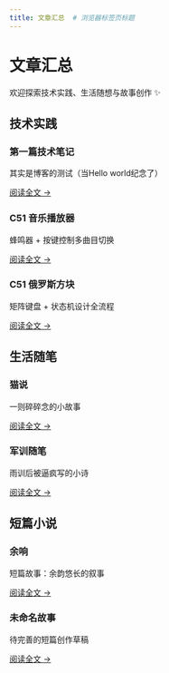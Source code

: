 ```yaml
---
title: 文章汇总  # 浏览器标签页标题
---
```


# 文章汇总  

欢迎探索技术实践、生活随想与故事创作 ✨  


## 技术实践  
<div class="card-list">  
  <div class="card">  
    <h3>第一篇技术笔记</h3>  
    <p>其实是博客的测试（当Hello world纪念了）</p>  
    <a href="/posts/project/helloworld" class="card-link">阅读全文 →</a>  
  </div>  
  <div class="card">  
    <h3>C51 音乐播放器</h3>  
    <p>蜂鸣器 + 按键控制多曲目切换</p>  
    <a href="/posts/project/C51音乐播放器" class="card-link">阅读全文 →</a>  
  </div>  
  <div class="card">  
    <h3>C51 俄罗斯方块</h3>  
    <p>矩阵键盘 + 状态机设计全流程</p>  
    <a href="/posts/project/C51俄罗斯方块" class="card-link">阅读全文 →</a>  
  </div>  
</div>  


## 生活随笔  
<div class="card-list">  
  <div class="card">  
    <h3>猫说</h3>  
    <p>一则碎碎念的小故事</p>  
    <a href="/posts/essay/catSaid" class="card-link">阅读全文 →</a>  
  </div>  
  <div class="card">  
    <h3>军训随笔</h3>  
    <p>雨训后被逼疯写的小诗</p>  
    <a href="/posts/essay/militaryTraining" class="card-link">阅读全文 →</a>  
  </div>  
</div>  


## 短篇小说  
<div class="card-list">  
  <div class="card">  
    <h3>余响</h3>  
    <p>短篇故事：余韵悠长的叙事</p>  
    <a href="/posts/novel/echo" class="card-link">阅读全文 →</a>  
  </div>  
  <div class="card">  
    <h3>未命名故事</h3>  
    <p>待完善的短篇创作草稿</p>  
    <a href="/posts/novel/story" class="card-link">阅读全文 →</a>  
  </div>  
</div>  